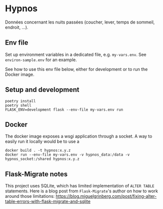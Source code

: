 # Hypnos

Données concernant les nuits passées (coucher, lever, temps de sommeil, endroit, ...).

## Env file

Set up environment variables in a dedicated file, e.g. `my-vars.env`. See `environ-sample.env` for an example.

See how to use this env file below, either for development or to run the Docker image.

## Setup and development

```
poetry install
poetry shell
FLASK_ENV=development flask --env-file my-vars.env run
```

## Docker

The docker image exposes a wsgi application through a socket. A way to easily run it locally would be to use a 
```
docker build . -t hypnos:x.y.z
docker run --env-file my-vars.env -v hypnos_data:/data -v hypnos_socket:/shared hypnos:x.y.z
```

## Flask-Migrate notes

This project uses SQLite, which has limited implementation of `ALTER TABLE` statements.
Here is a blog post from `Flask-Migrate`'s author on how to work around those limitations: https://blog.miguelgrinberg.com/post/fixing-alter-table-errors-with-flask-migrate-and-sqlite
